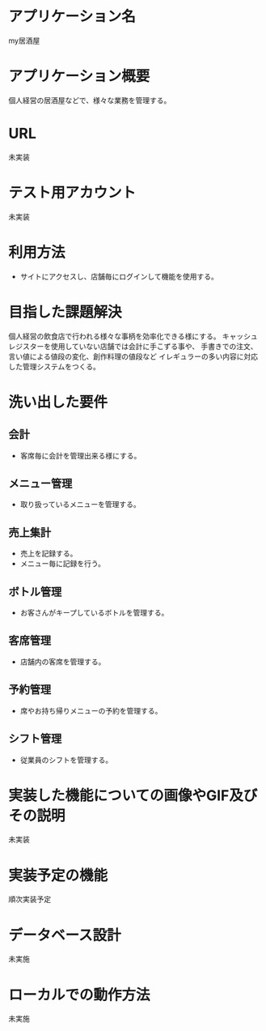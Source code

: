# アプリケーション名
my居酒屋

# アプリケーション概要
個人経営の居酒屋などで、様々な業務を管理する。

# URL
未実装

# テスト用アカウント
未実装

# 利用方法
- サイトにアクセスし、店舗毎にログインして機能を使用する。

# 目指した課題解決
個人経営の飲食店で行われる様々な事柄を効率化できる様にする。
キャッシュレジスターを使用していない店舗では会計に手こずる事や、
手書きでの注文、言い値による値段の変化、創作料理の値段など
イレギュラーの多い内容に対応した管理システムをつくる。

# 洗い出した要件
## 会計
- 客席毎に会計を管理出来る様にする。
## メニュー管理
- 取り扱っているメニューを管理する。
## 売上集計
- 売上を記録する。
- メニュー毎に記録を行う。
## ボトル管理
- お客さんがキープしているボトルを管理する。
## 客席管理
- 店舗内の客席を管理する。
## 予約管理
- 席やお持ち帰りメニューの予約を管理する。
## シフト管理
- 従業員のシフトを管理する。

# 実装した機能についての画像やGIF及びその説明
未実装

# 実装予定の機能
順次実装予定

# データベース設計
未実施

# ローカルでの動作方法
未実施